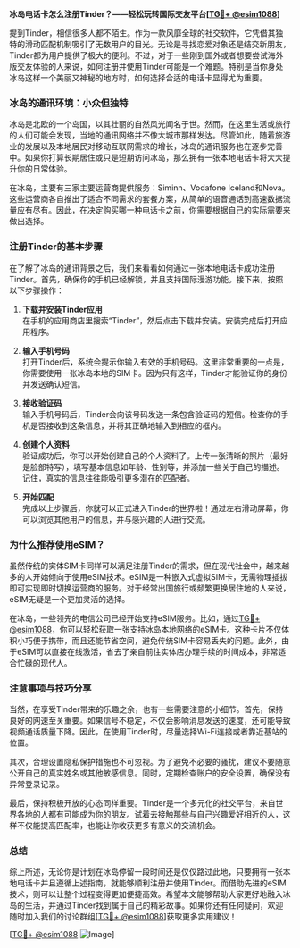 **冰岛电话卡怎么注册Tinder？——轻松玩转国际交友平台[[TG💪+ @esim1088](https://t.me/s/esim1088)]**

提到Tinder，相信很多人都不陌生。作为一款风靡全球的社交软件，它凭借其独特的滑动匹配机制吸引了无数用户的目光。无论是寻找恋爱对象还是结交新朋友，Tinder都为用户提供了极大的便利。不过，对于一些刚到国外或者想要尝试海外版交友体验的人来说，如何注册并使用Tinder可能是一个难题。特别是当你身处冰岛这样一个美丽又神秘的地方时，如何选择合适的电话卡显得尤为重要。

### 冰岛的通讯环境：小众但独特

冰岛是北欧的一个岛国，以其壮丽的自然风光闻名于世。然而，在这里生活或旅行的人们可能会发现，当地的通讯网络并不像大城市那样发达。尽管如此，随着旅游业的发展以及本地居民对移动互联网需求的增长，冰岛的通讯服务也在逐步完善中。如果你打算长期居住或只是短期访问冰岛，那么拥有一张本地电话卡将大大提升你的日常体验。

在冰岛，主要有三家主要运营商提供服务：Siminn、Vodafone Iceland和Nova。这些运营商各自推出了适合不同需求的套餐方案，从简单的语音通话到高速数据流量应有尽有。因此，在决定购买哪一种电话卡之前，你需要根据自己的实际需要来做出选择。

### 注册Tinder的基本步骤

在了解了冰岛的通讯背景之后，我们来看看如何通过一张本地电话卡成功注册Tinder。首先，确保你的手机已经解锁，并且支持国际漫游功能。接下来，按照以下步骤操作：

1. **下载并安装Tinder应用**  
   在手机的应用商店里搜索“Tinder”，然后点击下载并安装。安装完成后打开应用程序。

2. **输入手机号码**  
   打开Tinder后，系统会提示你输入有效的手机号码。这里非常重要的一点是，你需要使用一张冰岛本地的SIM卡。因为只有这样，Tinder才能验证你的身份并发送确认短信。

3. **接收验证码**  
   输入手机号码后，Tinder会向该号码发送一条包含验证码的短信。检查你的手机是否接收到这条信息，并将其正确地输入到相应的框内。

4. **创建个人资料**  
   验证成功后，你可以开始创建自己的个人资料了。上传一张清晰的照片（最好是脸部特写），填写基本信息如年龄、性别等，并添加一些关于自己的描述。记住，真实的信息往往能吸引更多潜在的匹配者。

5. **开始匹配**  
   完成以上步骤后，你就可以正式进入Tinder的世界啦！通过左右滑动屏幕，你可以浏览其他用户的信息，并与感兴趣的人进行交流。

### 为什么推荐使用eSIM？

虽然传统的实体SIM卡同样可以满足注册Tinder的需求，但在现代社会中，越来越多的人开始倾向于使用eSIM技术。eSIM是一种嵌入式虚拟SIM卡，无需物理插拔即可实现即时切换运营商的服务。对于经常出国旅行或频繁更换居住地的人来说，eSIM无疑是一个更加灵活的选择。

在冰岛，一些领先的电信公司已经开始支持eSIM服务。比如，通过[TG💪+ @esim1088](https://t.me/s/esim1088)，你可以轻松获取一张支持冰岛本地网络的eSIM卡。这种卡片不仅体积小巧便于携带，而且还能节省空间，避免传统SIM卡容易丢失的问题。此外，由于eSIM可以直接在线激活，省去了亲自前往实体店办理手续的时间成本，非常适合忙碌的现代人。

### 注意事项与技巧分享

当然，在享受Tinder带来的乐趣之余，也有一些需要注意的小细节。首先，保持良好的网速至关重要。如果信号不稳定，不仅会影响消息发送的速度，还可能导致视频通话质量下降。因此，在使用Tinder时，尽量选择Wi-Fi连接或者靠近基站的位置。

其次，合理设置隐私保护措施也不可忽视。为了避免不必要的骚扰，建议不要随意公开自己的真实姓名或其他敏感信息。同时，定期检查账户的安全设置，确保没有异常登录记录。

最后，保持积极开放的心态同样重要。Tinder是一个多元化的社交平台，来自世界各地的人都有可能成为你的朋友。试着去接触那些与自己兴趣爱好相近的人，这样不仅能提高匹配率，也能让你收获更多有意义的交流机会。

### 总结

综上所述，无论你是计划在冰岛停留一段时间还是仅仅路过此地，只要拥有一张本地电话卡并且遵循上述指南，就能够顺利注册并使用Tinder。而借助先进的eSIM技术，则可以让整个过程变得更加便捷高效。希望本文能够帮助大家更好地融入冰岛的生活，并通过Tinder找到属于自己的精彩故事。如果你还有任何疑问，欢迎随时加入我们的讨论群组[[TG💪+ @esim1088](https://t.me/s/esim1088)]获取更多实用建议！

[[TG💪+ @esim1088](https://t.me/s/esim1088) ![Image](https://i.postimg.cc/4NQfJmqS/Snipaste-2025-05-13-00-14-12.png)]
